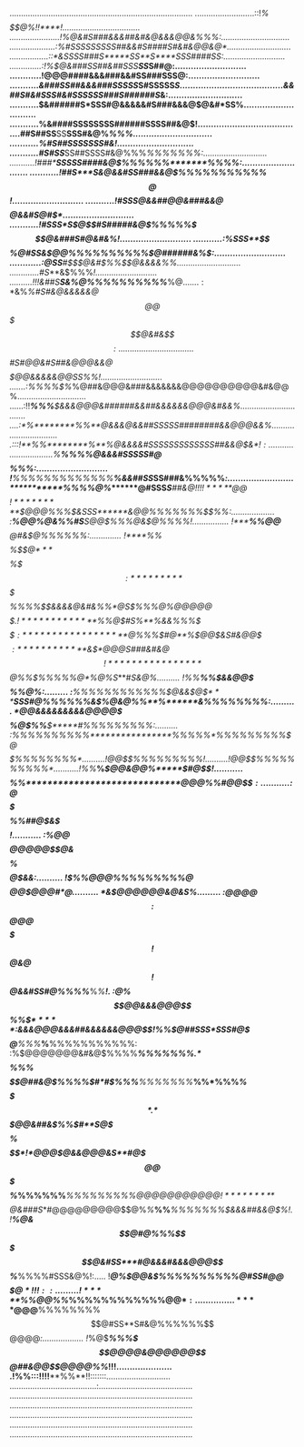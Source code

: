................................................................................
..........................::!*%$$$$$$@%!!****!..................................
......................!%@&#S###&&&##&#&@&&&@@&%%%:..............................
....................:%#SSSSSSSSS##&&#S####S#&#&@@&@*............................
.................::*&SSSS###S*****SS**S****SSS####SS:...........................
..............:!%$@&###SS##&##SSS************SS*S##@:...........................
............!@@@####&&&###&&#SS###S**************SS@:...........................
...........*&###SS##&&&###SSSSS*S#SSSSS***********S$............................
...........$&&##S#&#SS*S#&#SSSSSS###S######S******&:............................
...........$&######S*SSS#@&&&&&#S###&&&@$$%$@&#*SS%.............................
...........%&####SSSSSSSS######SSSS##&@$%%****%$$$!.............................
...........$##S##SS**SS******S****SS#&@%******%%%*..............................
...........%#S##S*************SSSSSS#&$%*****%%%%$!.............................
...........*#S#SS*********SS##SSSS#&@%%%****%%%%%%%:............................
...........!###********SSSSS####&@$%%%%%%*******%%%%:...........................
...........!##S***S&@&&#SS###&&@$%%%%%%%%%***%%$$@$$!...........................
...........!#SS**S@&&##@@&###&&@$$$$$%%%%%%$@&&#S@#$*...........................
...........!#SSS*S$@$$#S#####&@$%%%%%$$$@&###S#@&#&%!...........................
...........:%SSS**$$%@#SS&$$@@$%%%%%%%%%%$@######&%$:...........................
............:@SS**#$$$@&#$*%%$$$%%%%%%%****$@&&&&%%*............................
.............*#S***&$$%%$%$%%%$$%%%%%%%%*****%%@$%%*!...........................
..........!!!&##S**S&$%***%$%$@$%%%%%%%%%%***%$@%****:..........................
.......:*%*%$&%*%#S#&@&&&&&@$$@@$$$$$$$$$$$$$@&#&$$$$:..........................
.......%&#@%%%%$$#S#@@&#S##&@@@&&@$$$$$@@&&&&&@@SS%%!...........................
.......:%%%%$%*%@##&@@@&###&&&&&&&@@@@@@@@@@&#&@@%..............................
......:!!***%%%**$&&&@@@&######&&##&&&&&&@@@&#&&%...............................
....:*%********%%**@&&&@&&##SSSSS########&&@@@&&%...............................
.:::!**%%********%**%@&&&&#SSSSSSSSSSSSS##&&@$&$*!:.............................
.$%******%%%**********%@&&&#SS*********SSS#@$$$$%%%*:...........................
!**%%%%%%%%%%%%%********%&&##SS***********SS###&%%%%%*:.........................
***********%%%%$@$%*******@#SSS********S***##&@$%%$$%%%!:.......................
!!!!*****%******%$@@$$%****%&SS********S###%%*%%%%$$$%%@**!.....................
!*********%%$$$%***%$@@@%%%**$&SSS******&@@%%%%%%%$$$%%@$%%*:...................
:************%$@@$****%@&%%$%%%$#S*****S@@$$%%%$%%%@&$$@$%%%%**!................
!**********%%***$@@$****$$%@#&&@@@&S**&$$@#$%%%$$%%$&$$@$%%%%%%**:..............
!****%%$$$$%$$$%**%$@$***%%%&SSSSS#@##@%%%S@%%%%$$%%&@@$$$$$%$$$%*!.............
:*********%$$$$$%%**%$$%**%%%$$&&&&@&#&%%*@S$%%%$@$%@@@@@$$$$$$%%**!:...........
.!*************%%$%%**$@%*%%%$$%%%%$$#S%**%&&%%%$$$%@#&&@$$$$%*******:..........
:******************%%%%$@$%%@%@$%%**%$#@**%$@$%%%$@$&S#&@@$$$$$$%****!..........
:************%%%%%****%*$&$%$$%$$$%***%@$**$*$$@@%@$@*S###&#&@$$%%%%%!..........
!****************%%$$$@$%%$$%@%$%%%%%***$@*%*&$%$@%$%S***#*S&@$%%%%%$%..........
!%%******%************%$&&@@$$$%%%%%%%%**$$%%@%$%@*%%@*****S#@%%%%%%%$:.........
:*********%%%%%*%%%%%%%**$@&&$@$%%%%%%%%%%@%%@@$$$***$***SSS#@%%%%%%$%:.........
%%%******%%%*****%%%%%%%****%%$&$%%%%%%%%%@$$%@&@%%**%******&%%%%%%%%:..........
*@@&&&&&&&&&@@@@$$$$$$$$$$%%%%*$%$%%%%%%%%$@$$%@$%%**$*****#%%%%%%%%%:..........
:%%%%%%%%%%****************%%%%%*%%%%%%%%%$@$$$$$$%**&****S$%%%%%%%%$*..........
!%%%%%%%%****************************%%%%$@@$$$%%%%%%S**S&$%%%%%%%%%$!..........
!%%%%%%%%%*****************************%%$@@$$$%**%%%S*&$%%%%%%%%%%$*...........
!$%%************%***********************$@@&@@%*****$#@$$$%%%%%%%%%$!...........
*$$$$%%**********************************$@@@$%****%#@$@$$%%%%%%$$$$:...........
:$@$$$$$$$%%%%%%%**%%%**%%%****************$$**%%**##@$&$$%%%%%$$$$$!...........
:%$@@$$$$$$@@@@@$$$$%%%%%******************%*%%%**#S@$@&$$$$%$$$$@$&&:..........
!$%%$@@@$%%%%%%***************************%***%**%@$%%#&$$$$$@@$@@@#*@..........
*&$$%%%$@@@$%%%%%%%*********************%%********!!*%%*****$@@@&@&S**%.........
:$@@$$%%%$$@@$$$%%%%%%%%***************%************%%********%&&&&###&%!!!!!:..
:%%$$@$%%%%%%$$@@$$$$$$$$%%***%******%%*************%********!!*%%%%%%%%%%%%%*:.
!%%%$$@&@$%%%*%%$$$$$$$%%%%*%*******%%********%%***%**************************!.
!$$@&&#SS#@$%%***********%%%%*****%$******%%%%*****%*%************************!.
:$@$%$$@@&&&@@@$$%%**************$$*****%%%****************%******************!.
:%$&&&@@@&&&##&&&&&&@@@$$$%%%%*%@%**%%%%%*********%********%*****************%*.
!$%%$@##SSS*SSS#@$$$$$$$$$$%%%$@$%%%%%%**********%$*******%%*%***%**%%%%%%%%%%%:
:%$$%%%%$@@@@@@@&#&@$$%%%%%*%@&$%%%%*********%%%*%$%%*****%%*%**%%**$%%%$%%%%%%*
.*%$$$$$%%%$$$$$$@##&@$%%%%$#*#$%%%*******%%%%$%*$%%%*****%%*%**%%*%$$$$$$$$$$$*
.*%%%%$$$$$$$$$$$@@&##&$%%$#**S@$$%%%%%%$$$$$%$%%%%%%*****%%%%**%%*$$$$$$$$$$$$*
!*%%%%%%%%%%%@&@$@@@$@&&@@@&S**#@$$$@@$$$$$%%$$%*%%%%%%***%%%%%%%%%@@$@@@@@@@@@!
*********%*%&&@#@%%$$$$$@&###S**#@@@@@@@@@$$$@$%*%***%%****%%%%%%%$&&&##&&@$%*!.
!********%@&$$@#@%%%$$$$$@&#SS***#@&&&#&&&@@@$$%*********%%%%$%%%$#SSS&@%!:.....
!*******$@$%$@@&$*%%%%%%%%%%@#S***S#@@$$%%%%%%%%********%%%%$$$$@*!!!::.........
!*****%@$%%@@$%&@*%%%%%%%%%%%%@#SS**S&$%%*%%%%%%%******%%%%%@@$*:...............
****%@@%*$@@$@%&$****%%%%%%%%$$@#SS**S#&@%%%%%%$$$$%$$$@@@@$*:..................
!*%$@%*%$$$%%%%&$***%%%$$$@@@@&@@@@@@$$@##&@@$$$@@@@$%%*!!!.....................
.!%%:::!!!!****$%!!!::::!!!****%!!:!*%$%%**!!:::::::............................
......................................:.........................................
................................................................................
................................................................................
................................................................................
................................................................................
................................................................................
